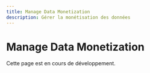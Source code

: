 ```yaml
---
title: Manage Data Monetization
description: Gérer la monétisation des données
---
```


# Manage Data Monetization

Cette page est en cours de développement.

<!-- TODO: Ajouter le guide de monétisation des données -->
